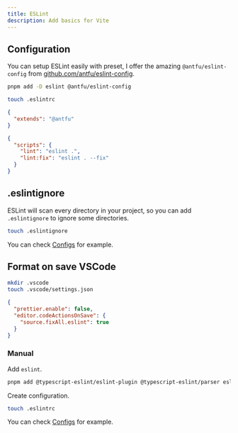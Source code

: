 ```yaml
---
title: ESLint
description: Add basics for Vite
---
```


## Configuration

You can setup ESLint easily with preset, I offer the amazing `@antfu/eslint-config` from [github.com/antfu/eslint-config](https://github.com/antfu/eslint-config).

```sh
pnpm add -D eslint @antfu/eslint-config
```

```sh
touch .eslintrc
```

```json title=".eslintrc"
{
  "extends": "@antfu"
}
```

```json title="package.json"
{
  "scripts": {
    "lint": "eslint .",
    "lint:fix": "eslint . --fix"
  }
}
```

## .eslintignore

ESLint will scan every directory in your project, so you can add `.eslintignore` to ignore some directories.

```sh
touch .eslintignore
```

You can check [Configs](/notebook/configs) for example.

## Format on save VSCode

```sh
mkdir .vscode
touch .vscode/settings.json
```

```json title=".vscode/settings.json"
{
  "prettier.enable": false,
  "editor.codeActionsOnSave": {
    "source.fixAll.eslint": true
  }
}
```

### Manual

Add `eslint`.

```sh
pnpm add @typescript-eslint/eslint-plugin @typescript-eslint/parser eslint -D
```

Create configuration.

```sh
touch .eslintrc
```

You can check [Configs](/notebook/configs) for example.

